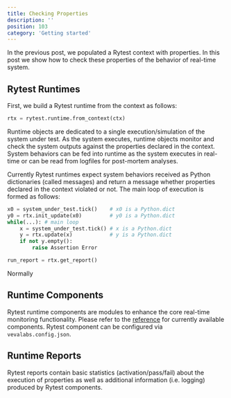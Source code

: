 ```yaml
---
title: Checking Properties
description: ''
position: 103
category: 'Getting started'
---
```


In the previous post, we populated a Rytest context with properties. In this post we show how to check these properties of the behavior of real-time system.

## Rytest Runtimes

First, we build a Rytest runtime from the context as follows:

<code-group>
<code-block label="Python" active>

```python
rtx = rytest.runtime.from_context(ctx)
```

</code-block>
</code-group>

Runtime objects are dedicated to a single execution/simulation of the system under test. As the system executes, runtime objects monitor and check the system outputs against the properties declared in the context. System behaviors can be fed into runtime as the system executes in real-time or can be read from logfiles for post-mortem analyses.

Currently Rytest runtimes expect system behaviors received as Python dictionaries (called messages) and return a message whether properties declared in the context violated or not. The main loop of execution is formed as follows:

<code-group>
<code-block label="Python" active>

```python
x0 = system_under_test.tick()    # x0 is a Python.dict
y0 = rtx.init_update(x0)         # y0 is a Python.dict
while(...): # main loop
	x = system_under_test.tick() # x is a Python.dict
	y = rtx.update(x)            # y is a Python.dict
	if not y.empty():
		raise Assertion Error

run_report = rtx.get_report()
```

</code-block>
</code-group>

Normally 


## Runtime Components

Rytest runtime components are modules to enhance the core real-time monitoring functionality. Please refer to  the [reference](/reference/components) for currently available components. Rytest component can be configured via `vevalabs.config.json`.

## Runtime Reports
Rytest reports contain basic statistics (activation/pass/fail) about the execution of properties as well as additional information (i.e. logging) produced by Rytest components.
